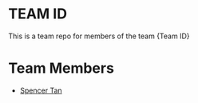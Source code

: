 # TEAM ID
This is a team repo for members of the team {Team ID}

# Team Members
* [Spencer Tan](members/spencerTan.md)
